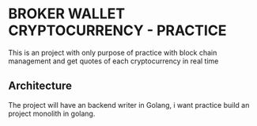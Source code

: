# BROKER WALLET CRYPTOCURRENCY - PRACTICE

This is an project with only purpose of practice with block chain management and get quotes of each cryptocurrency in real time

## Architecture

The project will have an backend writer in Golang, i want practice build an project monolith in golang.
